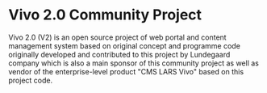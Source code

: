 Vivo 2.0 Community Project
==========================
Vivo 2.0 (V2) is an open source project of web portal and content management system based on original concept and programme code originally developed and contributed to this project by Lundegaard company which is also a main sponsor of this community project as well as vendor of the enterprise-level product "CMS LARS Vivo" based on this project code.